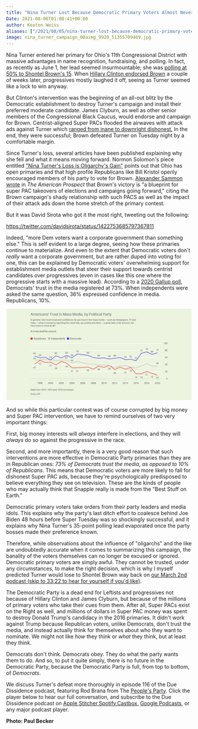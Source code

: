 ```yaml
---
title: "Nina Turner Lost Because Democratic Primary Voters Almost Never Get Anything Right"
Date: 2021-08-06T01:08:41+00:00
author: Keaton Weiss
aliases: ["/2021/08/05/nina-turner-lost-because-democratic-primary-voters-almost-never-get-anything-right"]
image: nina_turner_campaign_00aimg_9920_51355709469.jpg
---
```


Nina Turner entered her primary for Ohio's 11th Congressional District with massive advantages in name recognition, fundraising, and polling. In fact, as recently as June 1, her lead seemed insurmountable; she was [polling at 50% to Shontel Brown's 15](https://www.wkyc.com/article/news/politics/nina-turner-leads-poll-11th-congressional-district-race/95-5842fe8f-4824-4185-8020-c0f16a47da96). When [Hillary Clinton endorsed Brown](https://thehill.com/homenews/campaign/558750-clinton-backs-shontel-brown-in-ohio-congressional-race) a couple of weeks later, progressives mostly laughed it off, seeing as Turner seemed like a lock to win anyway.

But Clinton's intervention was the beginning of an all-out blitz by the Democratic establishment to destroy Turner's campaign and install their preferred moderate candidate. James Clyburn, as well as other senior members of the Congressional Black Caucus, would endorse and campaign for Brown. Centrist-aligned Super PACs flooded the airwaves with attack ads against Turner which [ranged from inane to downright dishonest.](https://www.wkyc.com/article/news/politics/elections/ohio-11th-congressional/3news-investigates-fact-checking-shontel-brown-nina-turner/95-9e04816a-0418-4d0a-afee-2167613e7aea) In the end, they were successful; Brown defeated Turner on Tuesday night by a comfortable margin.

Since Turner's loss, several articles have been published explaining why she fell and what it means moving forward. Normon Solomon's piece entitled ["Nina Turner's Loss is Oligarchy's Gain"](https://scheerpost.com/2021/08/04/nina-turners-loss-is-oligarchys-gain/?fbclid=IwAR3i3Qm0s6W1d4uwX2TU_DFF19bNlwMEEodjA6IT_alPtViyz7u3eQ0xP84) points out that Ohio has open primaries and that high profile Republicans like Bill Kristol openly encouraged members of his party to vote for Brown. [Alexander Sammon wrote](https://prospect.org/politics/nina-turner-lost-to-redbox-ohio-shontel-brown/) in *The American Prospect* that Brown's victory is "a blueprint for super PAC takeovers of elections and campaigns going forward," citing the Brown campaign's shady relationship with such PACS as well as the impact of their attack ads down the home stretch of the primary contest.

But it was David Sirota who got it the most right, tweeting out the following:

https://twitter.com/davidsirota/status/1422753685797367811

Indeed, "more Dem voters want a corporate government than something else." This is self evident to a large degree, seeing how these primaries continue to materialize. And even to the extent that Democratic voters don't *really* want a corporate government, but are rather duped into voting for one, this can be explained by Democratic voters' overwhelming support for establishment media outlets that steer their support towards centrist candidates over progressives (even in cases like this one where the progressive starts with a massive lead). According to a [2020 Gallup poll](https://news.gallup.com/poll/321116/americans-remain-distrustful-mass-media.aspx), Democrats' trust in the media registered at 73%. When independents were asked the same question, 36% expressed confidence in media. Republicans, 10%.

![](screen-shot-2021-08-05-at-8.58.16-pm.png)

And so while this particular contest was of course corrupted by big money and Super PAC intervention, we have to remind ourselves of two very important things:

First, big money interests will *always* interfere in elections, and they will *always* do so against the progressive in the race. 

Second, and more importantly, there is a very good reason that such interventions are more effective in Democratic Party primaries than they are in Republican ones: *73% of Democrats trust the media*, *as opposed to 10% of Republicans.* This means that Democratic voters are more likely to fall for dishonest Super PAC ads, because they're psychologically predisposed to believe everything they see on television. These are the kinds of people who may actually think that Snapple really is made from the "Best Stuff on Earth." 
 
Democratic primary voters take orders from their party leaders and media idols. This explains why the party's last ditch effort to coalesce behind Joe Biden 48 hours before Super Tuesday was so shockingly successful, and it explains why Nina Turner's 35-point polling lead evaporated once the party bosses made their preference known.

Therefore, while observations about the influence of "oligarchs" and the like are undoubtedly accurate when it comes to summarizing this campaign, the banality of the voters themselves can no longer be excused or ignored. Democratic primary voters are simply awful. They cannot be trusted, under any circumstances, to make the right decision, which is why I myself predicted Turner would lose to Shontel Brown way back on [our March 2nd podcast (skip to 33:22 to hear for yourself if you'd like)](https://soundcloud.com/duedissidence/rainbow-bombs-and-broken-promises-things-are-getting-back-to-normal). 

The Democratic Party is a dead end for Leftists and progressives not because of Hillary Clinton and James Clyburn, but because of the millions of primary voters who take their cues from them. After all, Super PACs exist on the Right as well, and millions of dollars in Super PAC money was spent to destroy Donald Trump's candidacy in the 2016 primaries. It didn't work against Trump because Republican voters, unlike Democrats, don't trust the media, and instead actually think for themselves about who they want to nominate. We might not like *how* they think or *what* they think, but at least they think. 

Democrats don't think. Democrats obey. They do what the party wants them to do. And so, to put it quite simply, there is no future in the Democratic Party, because the Democratic Party is full, from top to bottom, of *Democrats*. 
 
We discuss Turner's defeat more thoroughly in episode 116 of the Due Dissidence podcast, featuring Rod Brana from The [People's Party](https://peoplesparty.org/). Click the player below to hear our full conversation, and subscribe to the Due Dissidence podcast on [Apple,](https://podcasts.apple.com/us/podcast/due-dissidence/id1457244081)[Stitcher](https://www.stitcher.com/podcast/due-dissidence)[,](https://podcasts.apple.com/us/podcast/due-dissidence/id1457244081)[Spotify](https://open.spotify.com/show/3jDky0r8Cg0vlYuORwWhaE)[,](https://podcasts.apple.com/us/podcast/due-dissidence/id1457244081)[Castbox](https://castbox.fm/channel/Due-Dissidence%7D-id2086184?country=us)[,](https://podcasts.apple.com/us/podcast/due-dissidence/id1457244081) [Google Podcasts](https://podcasts.google.com/feed/aHR0cHM6Ly9mZWVkcy5zb3VuZGNsb3VkLmNvbS91c2Vycy9zb3VuZGNsb3VkOnVzZXJzOjYwNjI5Njg0NC9zb3VuZHMucnNz), or any major podcast player.

**Photo: Paul Becker**
